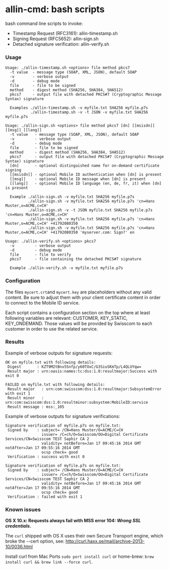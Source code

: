 allin-cmd: bash scripts
============

bash command line scripts to invoke:

* Timestamp Request (RFC3161): allin-timestamp.sh
* Signing Request (RFC5652): allin-sign.sh
* Detached signature verification: allin-verify.sh

### Usage

```
Usage: ./allin-timestamp.sh <options> file method pkcs7
  -t value  - message type (SOAP, XML, JSON), default SOAP
  -v        - verbose output
  -d        - debug mode
  file      - file to be signed
  method    - digest method (SHA256, SHA384, SHA512)
  pkcs7     - output file with detached PKCS#7 (Cryptographic Message Syntax) signature

  Examples ./allin-timestamp.sh -v myfile.txt SHA256 myfile.p7s
           ./allin-timestamp.sh -v -t JSON -v myfile.txt SHA256 myfile.p7s
```

```
Usage: ./allin-sign.sh <options> file method pkcs7 [dn] [[msisdn]] [[msg]] [[lang]]
  -t value   - message type (SOAP, XML, JSON), default SOAP
  -v         - verbose output
  -d         - debug mode
  file       - file to be signed
  method     - digest method (SHA256, SHA384, SHA512)
  pkcs7      - output file with detached PKCS#7 (Cryptographic Message Syntax) signature
  [dn]       - optional distinguished name for on-demand certificate signing
  [[msisdn]] - optional Mobile ID authentication when [dn] is present
  [[msg]]    - optional Mobile ID message when [dn] is present
  [[lang]]   - optional Mobile ID language (en, de, fr, it) when [dn] is present

  Example ./allin-sign.sh -v myfile.txt SHA256 myfile.p7s
          ./allin-sign.sh -v myfile.txt SHA256 myfile.p7s 'cn=Hans Muster,o=ACME,c=CH'
          ./allin-sign.sh -v -t JSON myfile.txt SHA256 myfile.p7s 'cn=Hans Muster,o=ACME,c=CH'
          ./allin-sign.sh -v myfile.txt SHA256 myfile.p7s 'cn=Hans Muster,o=ACME,c=CH' +41792080350
          ./allin-sign.sh -v myfile.txt SHA256 myfile.p7s 'cn=Hans Muster,o=ACME,c=CH' +41792080350 'myserver.com: Sign?' en
```

```
Usage: ./allin-verify.sh <options> pkcs7
  -v         - verbose output
  -d         - debug mode
  file       - file to verify
  pkcs7      - file containing the detached PKCS#7 signature

  Example ./allin-verify.sh -v myfile.txt myfile.p7s
```

### Configuration

The files `mycert.crt`and `mycert.key` are placeholders without any valid content. Be sure to adjust them with your client certificate content in order to connect to the Mobile ID service.

Each script contains a configuration section on the top where at least following variables are relevant: CUSTOMER, KEY_STATIC, KEY_ONDEMAND.
Those values will be provided by Swisscom to each customer in order to use the related service.


### Results

Example of verbose outputs for signature requests:
```
OK on myfile.txt with following details:
 Digest       : KZT9M2tBnx5Snfp/y60TOxC/G3SiuSKmTp/L4QLUYqw=
 Result major : urn:oasis:names:tc:dss:1.0:resultmajor:Success with exit 0
```

```
FAILED on myfile.txt with following details:
 Result major   : urn:com:swisscom:dss:1.0:resultmajor:SubsystemError with exit 1
 Result minor   : urn:com:swisscom:dss:1.0:resultminor:subsystem:MobileID:service
 Result message : mss:_105
```

Example of verbose outputs for signature verifications:
```
Signature verification of myfile.p7s on myfile.txt:
 Signed by    : subject= /CN=Hans Muster/O=ACME/C=CH
                issuer= /C=ch/O=Swisscom/OU=Digital Certificate Services/CN=Swisscom TEST Saphir CA 2
                validity= notBefore=Jan 17 09:45:16 2014 GMT notAfter=Jan 17 09:55:16 2014 GMT
                ocsp check= good
 Verification : success with exit 0
```

```
Signature verification of myfile.p7s on myfile.txt:
 Signed by    : subject= /CN=Hans Muster/O=ACME/C=CH
                issuer= /C=ch/O=Swisscom/OU=Digital Certificate Services/CN=Swisscom TEST Saphir CA 2
                validity= notBefore=Jan 17 09:45:16 2014 GMT notAfter=Jan 17 09:55:16 2014 GMT
                ocsp check= good
 Verification : failed with exit 1
```


### Known issues

**OS X 10.x: Requests always fail with MSS error 104: _Wrong SSL credentials_.**

The `curl` shipped with OS X uses their own Secure Transport engine, which broke the --cert option, see: http://curl.haxx.se/mail/archive-2013-10/0036.html

Install curl from Mac Ports `sudo port install curl` or home-brew: `brew install curl && brew link --force curl`.
